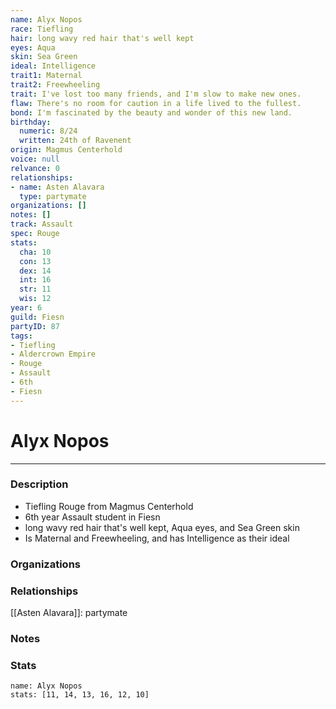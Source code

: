 ```yaml
---
name: Alyx Nopos
race: Tiefling
hair: long wavy red hair that's well kept
eyes: Aqua
skin: Sea Green
ideal: Intelligence
trait1: Maternal
trait2: Freewheeling
trait: I've lost too many friends, and I'm slow to make new ones.
flaw: There's no room for caution in a life lived to the fullest.
bond: I'm fascinated by the beauty and wonder of this new land.
birthday:
  numeric: 8/24
  written: 24th of Ravenent
origin: Magmus Centerhold
voice: null
relvance: 0
relationships:
- name: Asten Alavara
  type: partymate
organizations: []
notes: []
track: Assault
spec: Rouge
stats:
  cha: 10
  con: 13
  dex: 14
  int: 16
  str: 11
  wis: 12
year: 6
guild: Fiesn
partyID: 87
tags:
- Tiefling
- Aldercrown Empire
- Rouge
- Assault
- 6th
- Fiesn
---
```

# Alyx Nopos
---
### Description
- Tiefling Rouge from Magmus Centerhold
- 6th year Assault student in Fiesn
- long wavy red hair that's well kept, Aqua eyes, and Sea Green skin
- Is Maternal and Freewheeling, and has Intelligence as their ideal

### Organizations

### Relationships
[[Asten Alavara]]: partymate

### Notes

### Stats
```statblock
name: Alyx Nopos
stats: [11, 14, 13, 16, 12, 10]
```